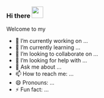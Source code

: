 ### Hi there <img src="https://raw.githubusercontent.com/verma-anushka/verma-anushka/master/gifs/wave.gif" width="30px">

Welcome to my 

- 🔭 I’m currently working on ...
- 🌱 I’m currently learning ...
- 👯 I’m looking to collaborate on ...
- 🤔 I’m looking for help with ...
- 💬 Ask me about ...
- 📫 How to reach me: ...
- 😄 Pronouns: ...
- ⚡ Fun fact: ...
